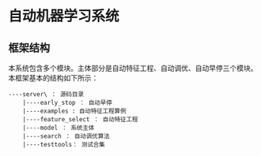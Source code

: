 <!--
 * @Descripttion: 
 * @version: 
 * @Author: feliciaren
 * @Date: 2020-05-19 19:31:34
 * @LastEditors: feliciaren
 * @LastEditTime: 2020-05-19 22:05:04
--> 


# 自动机器学习系统



## 框架结构

本系统包含多个模块。主体部分是自动特征工程、自动调优、自动早停三个模块。本框架基本的结构如下所示：

```
----server\ ： 源码目录
    |----early_stop ： 自动早停
    |----examples : 自动特征工程算例
    |----feature_select ： 自动特征工程
    |----model ： 系统主体
    |----search ： 自动调优算法
    |----testtools： 测试合集

```



